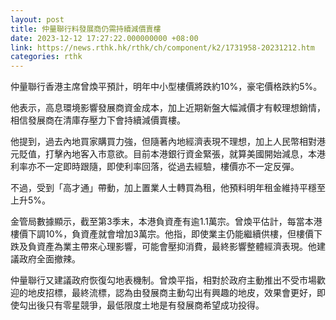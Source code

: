 ```yaml
---
layout: post
title: 仲量聯行料發展商仍需持續減價賣樓
date: 2023-12-12 17:27:22.000000000 +08:00
link: https://news.rthk.hk/rthk/ch/component/k2/1731958-20231212.htm
categories: rthk
---
```


仲量聯行香港主席曾煥平預計，明年中小型樓價將跌約10%，豪宅價格跌約5%。

他表示，高息環境影響發展商資金成本，加上近期新盤大幅減價才有較理想銷情，相信發展商在清庫存壓力下會持續減價賣樓。

他提到，過去內地買家購買力強，但隨著內地經濟表現不理想，加上人民幣相對港元貶值，打擊內地客入市意欲。目前本港銀行資金緊張，就算美國開始減息，本港利率亦不一定即時跟隨，即使利率回落，從過去經驗，樓價亦不一定反彈。

不過，受到「高才通」帶動，加上置業人士轉買為租，他預料明年租金維持平穩至上升5%。

金管局數據顯示，截至第3季末，本港負資產有逾1.1萬宗。曾煥平估計，每當本港樓價下調10%，負資產就會增加3萬宗。他指，即使業主仍能繼續供樓，但樓價下跌及負資產為業主帶來心理影響，可能會壓抑消費，最終影響整體經濟表現。他建議政府全面撤辣。

仲量聯行又建議政府恢復勾地表機制。曾煥平指，相對於政府主動推出不受市場歡迎的地皮招標，最終流標，認為由發展商主動勾出有興趣的地皮，效果會更好，即使勾出後只有零星競爭，最低限度土地是有發展商希望成功投得。
